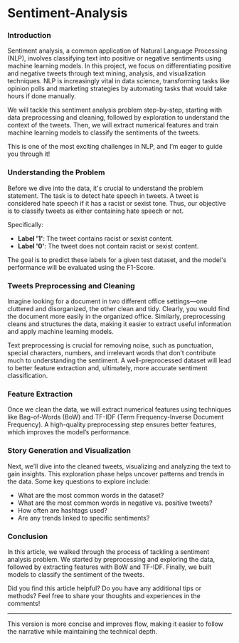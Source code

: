# Sentiment-Analysis
### Introduction  
Sentiment analysis, a common application of Natural Language Processing (NLP), involves classifying text into positive or negative sentiments using machine learning models. In this project, we focus on differentiating positive and negative tweets through text mining, analysis, and visualization techniques. NLP is increasingly vital in data science, transforming tasks like opinion polls and marketing strategies by automating tasks that would take hours if done manually.

We will tackle this sentiment analysis problem step-by-step, starting with data preprocessing and cleaning, followed by exploration to understand the context of the tweets. Then, we will extract numerical features and train machine learning models to classify the sentiments of the tweets.

This is one of the most exciting challenges in NLP, and I’m eager to guide you through it!

### Understanding the Problem  
Before we dive into the data, it's crucial to understand the problem statement. The task is to detect hate speech in tweets. A tweet is considered hate speech if it has a racist or sexist tone. Thus, our objective is to classify tweets as either containing hate speech or not.

Specifically:
- **Label '1'**: The tweet contains racist or sexist content.
- **Label '0'**: The tweet does not contain racist or sexist content.

The goal is to predict these labels for a given test dataset, and the model's performance will be evaluated using the F1-Score.

### Tweets Preprocessing and Cleaning  
Imagine looking for a document in two different office settings—one cluttered and disorganized, the other clean and tidy. Clearly, you would find the document more easily in the organized office. Similarly, preprocessing cleans and structures the data, making it easier to extract useful information and apply machine learning models.  

Text preprocessing is crucial for removing noise, such as punctuation, special characters, numbers, and irrelevant words that don’t contribute much to understanding the sentiment. A well-preprocessed dataset will lead to better feature extraction and, ultimately, more accurate sentiment classification.

### Feature Extraction  
Once we clean the data, we will extract numerical features using techniques like Bag-of-Words (BoW) and TF-IDF (Term Frequency-Inverse Document Frequency). A high-quality preprocessing step ensures better features, which improves the model’s performance.

### Story Generation and Visualization  
Next, we’ll dive into the cleaned tweets, visualizing and analyzing the text to gain insights. This exploration phase helps uncover patterns and trends in the data. Some key questions to explore include:
- What are the most common words in the dataset?
- What are the most common words in negative vs. positive tweets?
- How often are hashtags used?
- Are any trends linked to specific sentiments?

### Conclusion  
In this article, we walked through the process of tackling a sentiment analysis problem. We started by preprocessing and exploring the data, followed by extracting features with BoW and TF-IDF. Finally, we built models to classify the sentiment of the tweets.

Did you find this article helpful? Do you have any additional tips or methods? Feel free to share your thoughts and experiences in the comments!

--- 

This version is more concise and improves flow, making it easier to follow the narrative while maintaining the technical depth.
